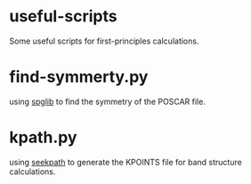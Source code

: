 # useful-scripts
Some useful scripts for first-principles calculations.

# find-symmerty.py
using [spglib](https://github.com/giovannipizzi/seekpath) to find the symmetry of the POSCAR file.

# kpath.py
using [seekpath](https://github.com/giovannipizzi/seekpath) to generate the KPOINTS file for band structure calculations.
